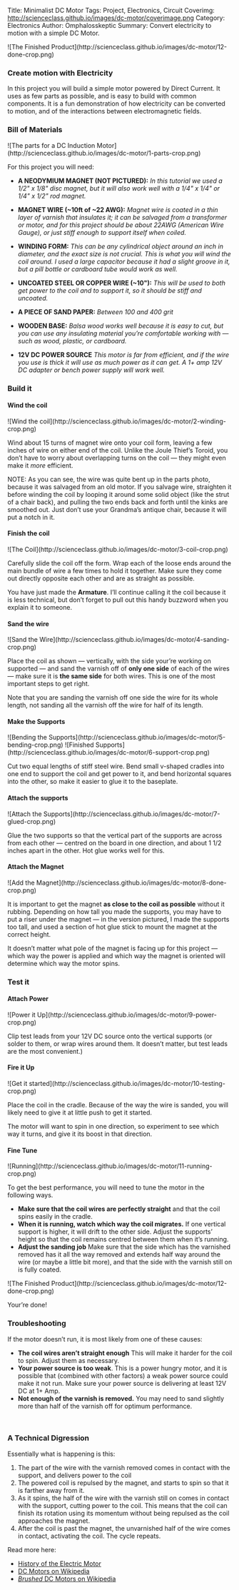 Title: Minimalist DC Motor
Tags: Project, Electronics, Circuit
Coverimg: http://scienceclass.github.io/images/dc-motor/coverimage.png
Category: Electronics
Author: Omphalosskeptic
Summary: Convert electricity to motion with a simple DC  Motor.

<span class="grayscale"> 
	![The Finished Product](http://scienceclass.github.io/images/dc-motor/12-done-crop.png)
</span>

### Create motion with Electricity

In this project you will build a simple motor powered by Direct Current. It uses as few parts as possible, and is easy to build with common components. It is a fun demonstration of how electricity can be converted to motion, and of the interactions between electromagnetic fields.

### Bill of Materials
<span class="grayscale"> 
	![The parts for a DC Induction Motor](http://scienceclass.github.io/images/dc-motor/1-parts-crop.png)
</span>

For this project you will need:  

- **A NEODYMIUM MAGNET (NOT PICTURED):** *In this tutorial we used a 1/2" x 1/8" disc magnet, but it will also work well with a 1/4" x 1/4" or 1/4" x 1/2" rod magnet.*  

- **MAGNET WIRE (~10ft of ~22 AWG):** *Magnet wire is coated in a thin layer of varnish that insulates it; it can be salvaged from a transformer or motor, and for this project should be about 22AWG (American Wire Gauge), or just stiff enough to support itself when coiled.*  

- **WINDING FORM:** *This can be any cylindrical object around an inch in diameter, and the exact size is not crucial. This is what you will wind the coil around. I used a large capacitor because it had a slight groove in it, but a pill bottle or cardboard tube would work as well.*  

- **UNCOATED STEEL OR COPPER WIRE (~10"):** *This will be used to both get power to the coil and to support it, so it should be stiff and uncoated.*  

- **A PIECE OF SAND PAPER:** *Between 100 and 400 grit* 

- **WOODEN BASE:** *Balsa wood works well because it is easy to cut, but you can use any insulating material you’re comfortable working with — such as wood, plastic, or cardboard.*

- **12V DC POWER SOURCE** *This motor is far from efficient, and if the wire you use is thick it will use as much power as it can get. A 1+ amp 12V DC adapter or bench power supply will work well.*



### Build it

#### Wind the coil

<span class="grayscale"> 
	![Wind the coil](http://scienceclass.github.io/images/dc-motor/2-winding-crop.png)
</span>

Wind about 15 turns of magnet wire onto your coil form, leaving a few inches of wire on either end of the coil. Unlike the Joule Thief’s Toroid, you don’t have to worry about overlapping turns on the coil — they might even make it *more* efficient.

NOTE: As you can see, the wire was quite bent up in the parts photo, because it was salvaged from an old motor. If you salvage wire, straighten it before winding the coil by looping it around some solid object (like the strut of a chair back), and pulling the two ends back and forth until the kinks are smoothed out. Just don’t use your Grandma’s antique chair, because it will put a notch in it.

#### Finish the coil

<span class="grayscale"> 
	![The Coil](http://scienceclass.github.io/images/dc-motor/3-coil-crop.png)
</span>

Carefully slide the coil off the form. Wrap each of the loose ends around the main bundle of wire a few times to hold it together. Make sure they come out directly opposite each other and are as straight as possible.

You have just made the **Armature**. I’ll continue calling it the coil because it is less technical, but don’t forget to pull out this handy buzzword when you explain it to someone.

#### Sand the wire

<span class="grayscale"> 
	![Sand the Wire](http://scienceclass.github.io/images/dc-motor/4-sanding-crop.png)
</span>

Place the coil as shown — vertically, with the side your’re working on supported — and sand the varnish off of **only one side** of each of the wires — make sure it is **the same side** for both wires. This is one of the most important steps to get right.

Note that you are sanding the varnish off one side the wire for its whole length, not sanding all the varnish off the wire for half of its length.


#### Make the Supports

<span class="grayscale"> 
	![Bending the Supports](http://scienceclass.github.io/images/dc-motor/5-bending-crop.png)
</span>
<span class="grayscale"> 
	![Finished Supports](http://scienceclass.github.io/images/dc-motor/6-support-crop.png)
</span>

Cut two equal lengths of stiff steel wire. Bend small v-shaped cradles into one end to support the coil and get power to it, and bend horizontal squares into the other, so make it easier to glue it to the baseplate.

#### Attach the supports

<span class="grayscale"> 
	![Attach the Supports](http://scienceclass.github.io/images/dc-motor/7-glued-crop.png)
</span>

Glue the two supports so that the vertical part of the supports are across from each other — centred on the board in one direction, and about 1 1/2 inches apart in the other. Hot glue works well for this. 

#### Attach the Magnet

<span class="grayscale"> 
	![Add the Magnet](http://scienceclass.github.io/images/dc-motor/8-done-crop.png)
</span>

It is important to get the magnet **as close to the coil as possible** without it rubbing. Depending on how tall you made the supports, you may have to put a riser under the magnet — in the version pictured, I made the supports too tall, and used a section of hot glue stick to mount the magnet at the correct height.

It doesn’t matter what pole of the magnet is facing up for this project — which way the power is applied and which way the magnet is oriented will determine which way the motor spins.


### Test it
#### Attach Power
<span class="grayscale"> 
	![Power it Up](http://scienceclass.github.io/images/dc-motor/9-power-crop.png)
</span>

Clip test leads from your 12V DC source onto the vertical supports (or solder to them, or wrap wires around them. It doesn’t matter, but test leads are the most convenient.)

#### Fire it Up
<span class="grayscale"> 
	![Get it started](http://scienceclass.github.io/images/dc-motor/10-testing-crop.png)
</span>

Place the coil in the cradle. Because of the way the wire is sanded, you will likely need to give it at little push to get it started.

The motor will want to spin in one direction, so experiment to see which way it turns, and give it its boost in that direction.

#### Fine Tune
<span class="grayscale"> 
	![Running](http://scienceclass.github.io/images/dc-motor/11-running-crop.png)
</span>

To get the best performance, you will need to tune the motor in the following ways.

- **Make sure that the coil wires are perfectly straight** and that the coil spins easily in the cradle.
- **When it is running, watch which way the coil migrates.** If one vertical support is higher, it will drift to the other side. Adjust the supports’ height so that the coil remains centred between them when it’s running.
- **Adjust the sanding job** Make sure that the side which has the varnished removed has it all the way removed and extends half way around the wire (or maybe a little bit more), and that the side with the varnish still on is fully coated.

<span class="grayscale"> 
	![The Finished Product](http://scienceclass.github.io/images/dc-motor/12-done-crop.png)
</span>

Your’re done!

### Troubleshooting
If the motor doesn’t run, it is most likely from one of these causes:

- **The coil wires aren’t straight enough** This will make it harder for the coil to spin. Adjust them as necessary.  
- **Your power source is too weak**. This is a power hungry motor, and it is possible that (combined with other factors) a weak power source could make it not run. Make sure your power source is delivering at least 12V DC at 1+ Amp.  
- **Not enough of the varnish is removed.** You may need to sand slightly more than half of the varnish off for optimum performance.  


<br>


### A Technical Digression

Essentially what is happening is this:

1. The part of the wire with the varnish removed comes in contact with the support, and delivers power to the coil  
2. The powered coil is repulsed by the magnet, and starts to spin so that it is farther away from it.  
3. As it spins, the half of the wire with the varnish still on comes in contact with the support, cutting power to the coil. This means that the coil can finish its rotation using its momentum without being repulsed as the coil approaches the magnet.  
3.  After the coil is past the magnet, the unvarnished half of the wire comes in contact, activating the coil. The cycle repeats.

Read more here:  
- [History of the Electric Motor](http://en.wikipedia.org/wiki/History_of_the_electric_motor)  
- [DC Motors on Wikipedia](http://en.wikipedia.org/wiki/DC_motor)  
- [*Brushed* DC Motors on Wikipedia](http://en.wikipedia.org/wiki/Brushed_DC_electric_motor)  
